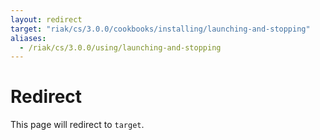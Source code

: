 ```yaml
---
layout: redirect
target: "riak/cs/3.0.0/cookbooks/installing/launching-and-stopping"
aliases:
  - /riak/cs/3.0.0/using/launching-and-stopping
---
```


# Redirect

This page will redirect to `target`.
